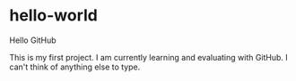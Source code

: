 # hello-world

Hello GitHub

This is my first project. I am currently learning and evaluating with GitHub. I can't think of anything else to type.
